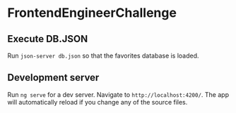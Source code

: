 # FrontendEngineerChallenge
## Execute DB.JSON

Run `json-server db.json` so that the favorites database is loaded.

## Development server

Run `ng serve` for a dev server. Navigate to `http://localhost:4200/`. The app will automatically reload if you change any of the source files.
